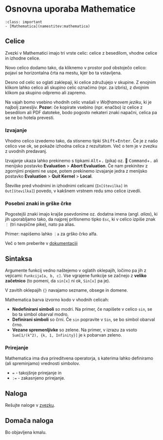 # Osnovna uporaba Mathematice

`````{admonition} Programska oprema
:class: important
- [Mathematica](namestitev:mathematica)
`````



## Celice

Zvezki v Mathematici imajo tri vrste celic: celice z besedilom, vhodne celice in izhodne celice.

Novo celico dodamo tako, da kliknemo v prostor pod obstoječo celico: pojavi se horizontalna črta na mestu, kjer bo ta vstavljena.

Desno od celic so oglati zaklepaji, ki celice združujejo v skupine. 
Z enojnim klikom lahko celico ali skupino celic označimo (npr. za izbris),
z dvojnim klikom pa skupino odpremo ali zapremo.

Na vajah bomo vsebino vhodnih celic vnašali v _Wolframovem jeziku_, ki je najbolj zanesljiv.
**Pozor:** če kopirate vsebino (npr. enačbo) iz celice z besedilom ali PDF datoteke, bodo pogosto nekateri znaki napačni, celica pa se ne bo hotela prevesti.

### Izvajanje

Vhodno celico izvedemo tako, da stisnemo tipki <kbd>Shift</kbd>+<kbd>Enter</kbd>. Če je z našo celico vse ok, se pokaže izhodna celica z rezultatom. Več o tem je v zvezku z uvodnih predavanj.

Izvajanje ukaza lahko prekinemo s tipkami <kbd>Alt</kbd>+<kbd>.</kbd> (pika) oz. 🍎 <kbd>Command</kbd>+<kbd>.</kbd> ali menijsko postavko **Evaluation** > **Abort Evaluation**.
Če nam prekinitev z zgornjimi prejemi ne uspe, potem prekinemo izvajanje jedra z menijsko postavko **Evaluation** > **Quit Kernel** > **Local**.

Številke pred vhodnimi in izhodnimi celicami (`In[številka]` in `Out[številka]`) povedo, v kakšnem vrstnem redu smo celice izvedli.

### Posebni znaki in grške črke

Pogostejši znaki imajo krajše psevdonime oz. dodatna imena (angl. _alias_), ki jih uporabljamo tako, da najprej pritisnemo tipko `Esc`, ki v celico izpiše znak `⋮` (tri navpične pike), nato pa alias.

Primer: napišemo lahko `⋮a` za grško črko alfa.

Več o tem preberite v [dokumentaciji](https://reference.wolfram.com/language/howto/TypeAGreekLetter.html)

## Sintaksa

Argumente funkcij vedno naštejemo v oglatih oklepajih, ločimo pa jih z vejicami: `Funkcija[a, b, c]`.
Vse vgrajene funkcije se začnejo z **veliko začetnico** (to pomeni, da `sin[x]` ni ok, `Sin[x]` pa je).

V zavitih oklepajih `{}` navajamo sezname, obsege in domene.

Mathematica barva izvorno kodo v vhodnih celicah:

* **Nedefinirani simboli** so modri. Na primer, če napišete v celico `sin`, se bo ta simbol obarval modro.
* **Definirani simboli** so črni. Če `sin` popravite v `Sin`, se bo simbol obarval črno.
* **Vezane spremenljivke** so zelene. Na primer, v izrazu za vsoto `Sum[1/(k^2), {k, 1, Infinity}]` je `k`
  pobarvan zeleno.

### Prirejanje

Mathematica ima dva prireditvena operatorja, s katerima lahko definiramo (ali spreminjamo) vrednosti simbolov.

* `=` - takojšnje prirejanje in
* `:=` - zakasnjeno prirejanje.

## Naloga

Rešujte naloge v [zvezku](11-racunanje-z-mathematico/mathematica1.nb).

## Domača naloga

Bo objavljena kmalu.